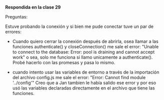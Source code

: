 **Respondida en la clase 29**
  
Preguntas:

Estuve probando la conexión y si bien me pude conectar tuve un par de errores:

- Cuando quiero cerrar la conexión después de abrirla, osea llamar a las funciones authenticate() y closeConnection() me sale el error: "Unable to connect to the database:  Error: pool is draining and cannot accept work" o sea, solo me funciona si llamo unicamente a authenticate(). Probé hacerlo con las promesas y pasa lo mismo.

- cuando intento usar las variables de entorno a través de la importación del archivo config.js me sale el error: "Error: Cannot find module '../config'" Creo que a Jan tambien le había salido ese error y por eso usó las variables declaradas directamente en el archivo que tiene las funciones.


